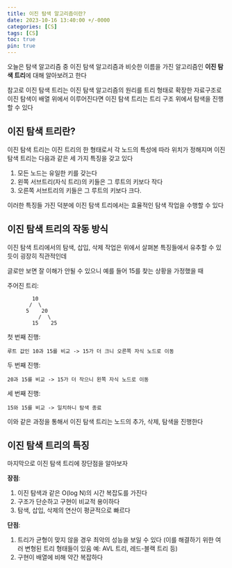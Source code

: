 ```yaml
---
title: 이진 탐색 알고리즘이란?
date: 2023-10-16 13:40:00 +/-0000
categories: [CS]
tags: [CS]
toc: true
pin: true
---
```


오늘은 탐색 알고리즘 중 이진 탐색 알고리즘과 비슷한 이름을 가진 알고리즘인 **이진 탐색 트리**에 대해 알아보려고 한다

참고로 이진 탐색 트리는 이진 탐색 알고리즘의 원리를 트리 형태로 확장한 자료구조로 이진 탐색이 배열 위에서 이루어진다면 이진 탐색 트리는 트리 구조 위에서 탐색을 진행 할 수 있다

## 이진 탐색 트리란?

이진 탐색 트리는 이진 트리의 한 형태로서 각 노드의 특성에 따라 위치가 정해지며 이진 탐색 트리는 다음과 같은 세 가지 특징을 갖고 있다

1. 모든 노드는 유일한 키를 갖는다
2. 왼쪽 서브트리(자식 트리)의 키들은 그 루트의 키보다 작다
3. 오른쪽 서브트리의 키들은 그 루트의 키보다 크다.

이러한 특징들 가진 덕분에 이진 탐색 트리에서는 효율적인 탐색 작업을 수행할 수 있다

## 이진 탐색 트리의 작동 방식

이진 탐색 트리에서의 탐색, 삽입, 삭제 작업은 위에서 살펴본 특징들에서 유추할 수 있듯이 굉장히 직관적인데

글로만 보면 잘 이해가 안될 수 있으니 예를 들어 15를 찾는 상황을 가정했을 때

주어진 트리:

~~~
        10
       /  \
      5    20
          /  \
        15    25
~~~

첫 번째 진행:

~~~
루트 값인 10과 15를 비교 -> 15가 더 크니 오른쪽 자식 노드로 이동
~~~

두 번째 진행:

~~~
20과 15를 비교 -> 15가 더 작으니 왼쪽 자식 노드로 이동
~~~

세 번째 진행:

~~~
15와 15를 비교 -> 일치하니 탐색 종료
~~~

이와 같은 과정을 통해서 이진 탐색 트리는 노드의 추가, 삭제, 탐색을 진행한다

## 이진 탐색 트리의 특징

마지막으로 이진 탐색 트리에 장단점을 알아보자

**장점**:
1. 이진 탐색과 같은 O(log N)의 시간 복잡도를 가진다
2. 구조가 단순하고 구현이 비교적 용이하다
3. 탐색, 삽입, 삭제의 연산이 평균적으로 빠르다

**단점**:
1. 트리가 균형이 맞지 않을 경우 최악의 성능을 보일 수 있다 (이를 해결하기 위한 여러 변형된 트리 형태들이 있음 예: AVL 트리, 레드-블랙 트리 등)
2. 구현이 배열에 비해 약간 복잡하다


